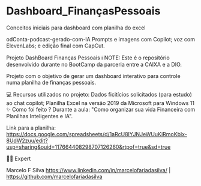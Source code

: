 # Dashboard_FinançasPessoais
Conceitos iniciais para dashboard com planilha do excel

odConta-podcast-gerado-com-IA
Prompts e imagens com Copilot; voz com ElevenLabs; e edição final com CapCut.

Projeto DashBoard Finanças Pessoais ℹ️ NOTE: Este é o repositório desenvolvido durante no BootCamp da parceria entre a CAIXA e a DIO.

Projeto com o objetivo de gerar um dashboard interativo para controle numa planilha de finanças pessoais.

💻 Recursos utilizados no projeto: Dados ficitícios solicitados (para estudo) ao chat copilot; Planilha Excel na versão 2019 da Microsoft para Windows 11 ✨ Como foi feito ? Durante a aula: "Como organizar sua vida Financeira com Planilhas Inteligentes e IA".

Link para a planilha: https://docs.google.com/spreadsheets/d/1aRcU8IYJNJeWUuKiRmoKblx-8UdW2zuu/edit?usp=sharing&ouid=117664408298707126260&rtpof=true&sd=true


👨‍💻 Expert

Marcelo F Silva https://www.linkedin.com/in/marcelofariadasilva/ | https://github.com/marcelofariadasilva
